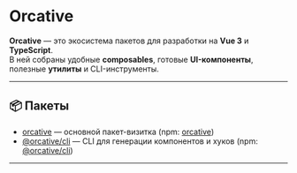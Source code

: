 # Orcative

**Orcative** — это экосистема пакетов для разработки на **Vue 3** и **TypeScript**.  
В ней собраны удобные **composables**, готовые **UI-компоненты**, полезные **утилиты** и CLI-инструменты.

---

## 📦 Пакеты

- [orcative](./packages/orcative) — основной пакет-визитка (npm: [orcative](https://www.npmjs.com/package/orcative))
- [@orcative/cli](./packages/cli) — CLI для генерации компонентов и хуков (npm: [@orcative/cli](https://www.npmjs.com/package/@orcative/cli))

---
